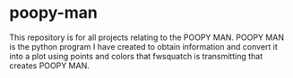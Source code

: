 # poopy-man
This repository is for all projects relating to the POOPY MAN. POOPY MAN is the python program I have created to obtain information and convert it into a plot using points and colors that fwsquatch is transmitting that creates POOPY MAN. 
